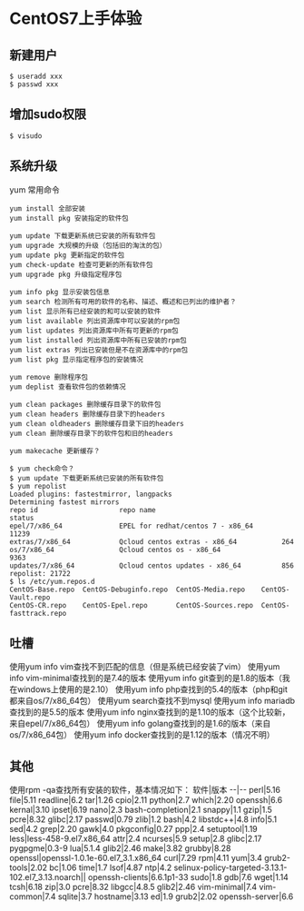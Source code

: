 # CentOS7上手体验
## 新建用户
```
$ useradd xxx
$ passwd xxx
```
## 增加sudo权限
```
$ visudo
```
## 系统升级
yum 常用命令
```
yum install 全部安装
yum install pkg 安装指定的软件包

yum update 下载更新系统已安装的所有软件包
yum upgrade 大规模的升级（包括旧的淘汰的包）
yum update pkg 更新指定的软件包
yum check-update 检查可更新的所有软件包
yum upgrade pkg 升级指定程序包

yum info pkg 显示安装包信息
yum search 检测所有可用的软件的名称、描述、概述和已列出的维护者？
yum list 显示所有已经安装的和可以安装的软件
yum list available 列出资源库中可以安装的rpm包
yum list updates 列出资源库中所有可更新的rpm包
yum list installed 列出资源库中所有已安装的rpm包
yum list extras 列出已安装但是不在资源库中的rpm包
yum list pkg 显示指定程序包的安装情况

yum remove 删除程序包
yum deplist 查看软件包的依赖情况

yum clean packages 删除缓存目录下的软件包
yum clean headers 删除缓存目录下的headers
yum clean oldheaders 删除缓存目录下旧的headers
yum clean 删除缓存目录下的软件包和旧的headers

yum makecache 更新缓存？
```
```
$ yum check命令？
$ yum update 下载更新系统已安装的所有软件包
$ yum repolist
Loaded plugins: fastestmirror, langpacks
Determining fastest mirrors
repo id                    repo name                               status
epel/7/x86_64              EPEL for redhat/centos 7 - x86_64       11239
extras/7/x86_64            Qcloud centos extras - x86_64           264
os/7/x86_64                Qcloud centos os - x86_64               9363
updates/7/x86_64           Qcloud centos updates - x86_64          856
repolist: 21722
$ ls /etc/yum.repos.d
CentOS-Base.repo  CentOS-Debuginfo.repo  CentOS-Media.repo    CentOS-Vault.repo
CentOS-CR.repo    CentOS-Epel.repo       CentOS-Sources.repo  CentOS-fasttrack.repo
```
## 吐槽
使用yum info vim查找不到匹配的信息（但是系统已经安装了vim）
使用yum info vim-minimal查找到的是7.4的版本
使用yum info git查到的是1.8的版本（我在windows上使用的是2.10）
使用yum info php查找到的5.4的版本（php和git都来自os/7/x86_64包）
使用yum search查找不到mysql
使用yum info mariadb查找到的是5.5的版本
使用yum info nginx查找到的是1.10的版本（这个比较新，来自epel/7/x86_64包）
使用yum info golang查找到的是1.6的版本（来自os/7/x86_64包）
使用yum info docker查找到的是1.12的版本（情况不明）

## 其他
使用rpm -qa查找所有安装的软件，基本情况如下：
软件|版本
--|--
perl|5.16
file|5.11
readline|6.2
tar|1.26
cpio|2.11
python|2.7
which|2.20
openssh|6.6
kernal|3.10
ipset|6.19
nano|2.3
bash-completion|2.1
snappy|1.1
gzip|1.5
pcre|8.32
glibc|2.17
passwd|0.79
zlib|1.2
bash|4.2
libstdc++|4.8
info|5.1
sed|4.2
grep|2.20
gawk|4.0
pkgconfig|0.27
ppp|2.4
setuptool|1.19
less|less-458-9.el7.x86_64
attr|2.4
ncurses|5.9
setup|2.8
glibc|2.17
pygpgme|0.3-9
lua|5.1.4
glib2|2.46
make|3.82
grubby|8.28
openssl|openssl-1.0.1e-60.el7_3.1.x86_64
curl|7.29
rpm|4.11
yum|3.4
grub2-tools|2.02
bc|1.06
time|1.7
lsof|4.87
ntp|4.2
selinux-policy-targeted-3.13.1-102.el7_3.13.noarch||
openssh-clients|6.6.1p1-33
sudo|1.8
gdb|7.6
wget|1.14
tcsh|6.18
zip|3.0
pcre|8.32
libgcc|4.8.5
glib2|2.46
vim-minimal|7.4
vim-common|7.4
sqlite|3.7
hostname|3.13
ed|1.9
grub2|2.02
openssh-server|6.6

